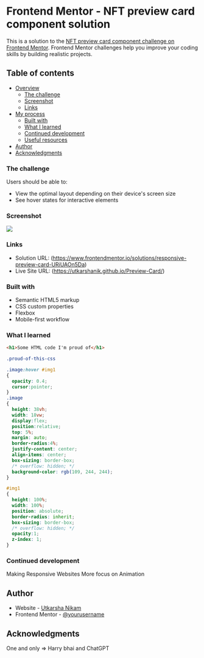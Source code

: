 # Frontend Mentor - NFT preview card component solution

This is a solution to the [NFT preview card component challenge on Frontend Mentor](https://www.frontendmentor.io/challenges/nft-preview-card-component-SbdUL_w0U). Frontend Mentor challenges help you improve your coding skills by building realistic projects. 

## Table of contents

- [Overview](#overview)
  - [The challenge](#the-challenge)
  - [Screenshot](#screenshot)
  - [Links](#links)
- [My process](#my-process)
  - [Built with](#built-with)
  - [What I learned](#what-i-learned)
  - [Continued development](#continued-development)
  - [Useful resources](#useful-resources)
- [Author](#author)
- [Acknowledgments](#acknowledgments)

### The challenge

Users should be able to:

- View the optimal layout depending on their device's screen size
- See hover states for interactive elements

### Screenshot

![](nft-preview-card-component-main\design\active_State.png)

### Links
- Solution URL: (https://www.frontendmentor.io/solutions/responsive-preview-card-URiUAOn5Da)
- Live Site URL: (https://utkarshanik.github.io/Preview-Card/)

### Built with
- Semantic HTML5 markup
- CSS custom properties
- Flexbox
- Mobile-first workflow

### What I learned

```html
<h1>Some HTML code I'm proud of</h1>
```

```css
.proud-of-this-css

.image:hover #img1
{
  opacity: 0.4;
  cursor:pointer;
}
.image
{
  height: 38vh;
  width: 18vw;
  display:flex;  
  position:relative;
  top: 5%;
  margin: auto;
  border-radius:4%;
  justify-content: center;
  align-items: center;
  box-sizing: border-box;
  /* overflow: hidden; */
  background-color: rgb(109, 244, 244);
}

#img1
{
  height: 100%;
  width: 100%;
  position: absolute;
  border-radius: inherit;
  box-sizing: border-box;
  /* overflow: hidden; */
  opacity:1;
  z-index: 1;
}

```

### Continued development
Making Responsive Websites
More focus on Animation 

## Author

- Website - [Utkarsha Nikam](https://www.your-site.com)
- Frontend Mentor - [@yourusername](https://www.frontendmentor.io/profile/yourusername)


## Acknowledgments
One and only => Harry bhai and ChatGPT

